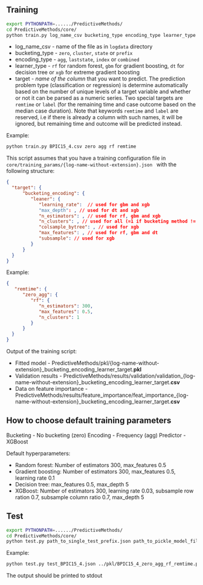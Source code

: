 ## Training
```bash
export PYTHONPATH=....../PredictiveMethods/
cd PredictiveMethods/core/
python train.py log_name_csv bucketing_type encoding_type learner_type target 
```

* log_name_csv - name of the file as in `logdata` directory 
* bucketing_type - `zero`, `cluster`, `state` or `prefix`
* encoding_type - `agg`, `laststate`, `index` or `combined`
* learner_type - `rf` for random forest, `gbm` for gradient boosting, `dt` for decision tree or `xgb` for extreme gradient boosting
* target - *name of the column* that you want to predict. The prediction problem type (classification or regression) is determine automatically based on the number of unique levels of a target variable and whether or not it can be parsed as a numeric series. Two special targets are `remtime` or `label` (for the remaining time and case outcome based on the median case duration). Note that keywords `remtime` and `label` are reserved, i.e if there is already a column with such names, it will be ignored, but remaining time and outcome will be predicted instead. 

Example:

```bash
python train.py BPIC15_4.csv zero agg rf remtime

```

This script assumes that you have a training configuration file in `core/training_params/{log-name-without-extension}.json
` with the following structure:

```json
{
  "target": {
      "bucketing_encoding": {
         "leaner": {
            "learning_rate":  // used for gbm and xgb
            "max_depth": , // used for dt and xgb
            "n_estimators": , // used for rf, gbm and xgb
            "n_clusters": , // used for all (=1 if bucketing method != cluster, otherwise to be entered by user)
            "colsample_bytree": , // used for xgb
            "max_features": , // used for rf, gbm and dt
            "subsample": // used for xgb
         }
      }
  }
}
```
Example:
```json
{
   "remtime": {
      "zero_agg": {
         "rf": {
            "n_estimators": 300,
            "max_features": 0.5,
            "n_clusters": 1
         }
      }
  }
}
```

Output of the training script:

* Fitted model - PredictiveMethods/pkl/{log-name-without-extension}_bucketing_encoding_learner_target.**pkl**
* Validation results - PredictiveMethods/results/validation/validation_{log-name-without-extension}_bucketing_encoding_learner_target.**csv**
* Data on feature importance - PredictiveMethods/results/feature_importance/feat_importance_{log-name-without-extension}_bucketing_encoding_learner_target.**csv**


## How to choose default training parameters
Bucketing - No bucketing (zero)
Encoding - Frequency (agg)
Predictor - XGBoost

Default hyperparameters:
* Random forest: Number of estimators 300, max_features 0.5
* Gradient boosting: Number of estimators 300, max_features 0.5, learning rate 0.1
* Decision tree: max_features 0.5, max_depth 5
* XGBoost: Number of estimators 300, learning rate 0.03, subsample row ration 0.7, subsample column ratio 0.7, max_depth 5

## Test
```bash
export PYTHONPATH=....../PredictiveMethods/
cd PredictiveMethods/core/
python test.py path_to_single_test_prefix.json path_to_pickle_model_filename 
```

Example:
```bash
python test.py test_BPIC15_4.json ../pkl/BPIC15_4_zero_agg_rf_remtime.pkl
```

The output should be printed to stdout
